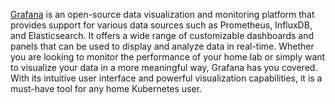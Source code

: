 [Grafana](https://grafana.com/) is an open-source data visualization and monitoring platform that provides support for various data sources such as Prometheus, InfluxDB, and Elasticsearch. It offers a wide range of customizable dashboards and panels that can be used to display and analyze data in real-time. Whether you are looking to monitor the performance of your home lab or simply want to visualize your data in a more meaningful way, Grafana has you covered. With its intuitive user interface and powerful visualization capabilities, it is a must-have tool for any home Kubernetes user.